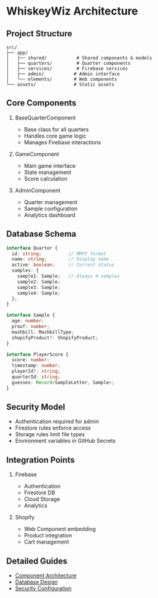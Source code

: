 # WhiskeyWiz Architecture

## Project Structure
```
src/
├── app/
│   ├── shared/           # Shared components & models
│   ├── quarters/         # Quarter components
│   ├── services/         # Firebase services
│   ├── admin/           # Admin interface
│   └── elements/        # Web components
└── assets/              # Static assets
```

## Core Components
1. BaseQuarterComponent
   - Base class for all quarters
   - Handles core game logic
   - Manages Firebase interactions

2. GameComponent 
   - Main game interface
   - State management
   - Score calculation

3. AdminComponent
   - Quarter management
   - Sample configuration
   - Analytics dashboard

## Database Schema
```typescript
interface Quarter {
  id: string;          // MMYY format
  name: string;        // Display name
  active: boolean;     // Current status
  samples: {
    sample1: Sample;   // Always 4 samples
    sample2: Sample;
    sample3: Sample;
    sample4: Sample;
  };
}

interface Sample {
  age: number;
  proof: number;
  mashbill: MashbillType;
  shopifyProduct?: ShopifyProduct;
}

interface PlayerScore {
  score: number;
  timestamp: number;
  playerId?: string;
  quarterId: string;
  guesses: Record<SampleLetter, Sample>;
}
```

## Security Model
- Authentication required for admin
- Firestore rules enforce access
- Storage rules limit file types
- Environment variables in GitHub Secrets

## Integration Points
1. Firebase
   - Authentication
   - Firestore DB
   - Cloud Storage
   - Analytics

2. Shopify
   - Web Component embedding
   - Product integration
   - Cart management

## Detailed Guides
- [Component Architecture](components.md)
- [Database Design](database.md)
- [Security Configuration](security.md)